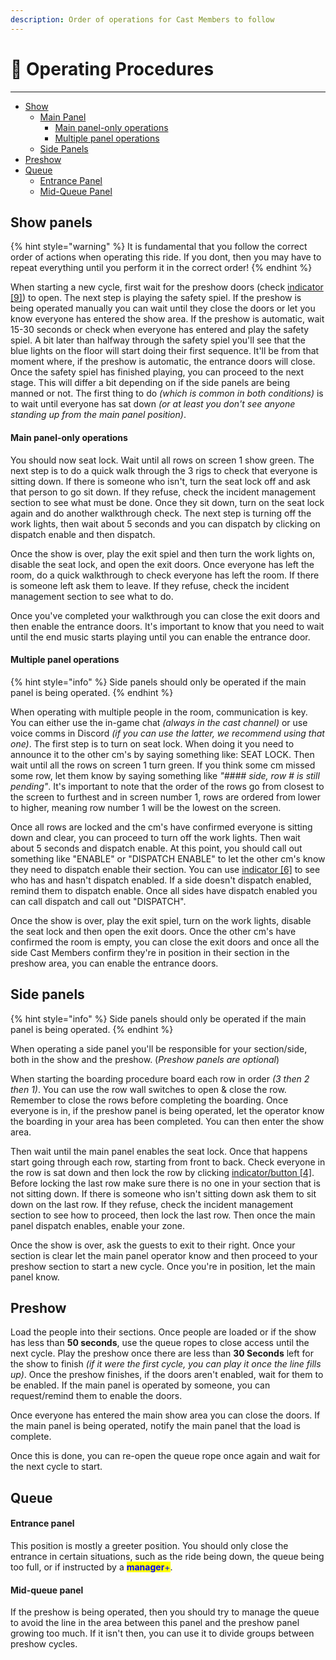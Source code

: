 ```yaml
---
description: Order of operations for Cast Members to follow
---
```


# 📗 Operating Procedures

***

* [Show](operating-procedures.md#show)
  * [Main Panel](operating-procedures.md#main-panel)
    * [Main panel-only operations](operating-procedures.md#main-panel-only-operations)
    * [Multiple panel operations](operating-procedures.md#multiple-panel-operations)
  * [Side Panels](operating-procedures.md#side-panels)
* [Preshow](operating-procedures.md#preshow)
* [Queue](operating-procedures.md#queue)
  * [Entrance Panel](operating-procedures.md#entrance-panel)
  * [Mid-Queue Panel](operating-procedures.md#mid-queue-panel)



## Show panels

{% hint style="warning" %}
It is fundamental that you follow the correct order of actions when operating this ride. If you dont, then you may have to repeat everything until you perform it in the correct order!
{% endhint %}

When starting a new cycle, first wait for the preshow doors (check [indicator \[9\]](https://docs.wedimagineering.com/cast/handbooks/operations/soarin/panel-information)) to open. The next step is playing the safety spiel. If the preshow is being operated manually you can wait until they close the doors or let you know everyone has entered the show area. If the preshow is automatic, wait 15-30 seconds or check when everyone has entered and play the safety spiel. A bit later than halfway through the safety spiel you'll see that the blue lights on the floor will start doing their first sequence. It'll be from that moment where, if the preshow is automatic, the entrance doors will close. Once the safety spiel has finished playing, you can proceed to the next stage. This will differ a bit depending on if the side panels are being manned or not. The first thing to do _(which is common in both conditions)_ is to wait until everyone has sat down _(or at least you don't see anyone standing up from the main panel position)_.

#### Main panel-only operations

You should now seat lock. Wait until all rows on screen 1 show green. The next step is to do a quick walk through the 3 rigs to check that everyone is sitting down. If there is someone who isn't, turn the seat lock off and ask that person to go sit down. If they refuse, check the incident management section to see what must be done. Once they sit down, turn on the seat lock again and do another walkthrough check. The next step is turning off the work lights, then wait about 5 seconds and you can dispatch by clicking on dispatch enable and then dispatch.

Once the show is over, play the exit spiel and then turn the work lights on, disable the seat lock, and open the exit doors. Once everyone has left the room, do a quick walkthrough to check everyone has left the room. If there is someone left ask them to leave. If they refuse, check the incident management section to see what to do.

Once you've completed your walkthrough you can close the exit doors and then enable the entrance doors. It's important to know that you need to wait until the end music starts playing until you can enable the entrance door.

#### Multiple panel operations

{% hint style="info" %}
Side panels should only be operated if the main panel is being operated.
{% endhint %}

When operating with multiple people in the room, communication is key. You can either use the in-game chat _(always in the cast channel)_ or use voice comms in Discord _(if you can use the latter, we recommend using that one)_. The first step is to turn on seat lock. When doing it you need to announce it to the other cm's by saying something like: SEAT LOCK. Then wait until all the rows on screen 1 turn green. If you think some cm missed some row, let them know by saying something like _"#### side, row # is still pending"_. It's important to note that the order of the rows go from closest to the screen to furthest and in screen number 1, rows are ordered from lower to higher, meaning row number 1 will be the lowest on the screen.

Once all rows are locked and the cm's have confirmed everyone is sitting down and clear, you can proceed to turn off the work lights. Then wait about 5 seconds and dispatch enable. At this point, you should call out something like "ENABLE" or "DISPATCH ENABLE" to let the other cm's know they need to dispatch enable their section. You can use [indicator \[6\]](https://docs.wedimagineering.com/cast/handbooks/operations/soarin/panel-information) to see who has and hasn't dispatch enabled. If a side doesn't dispatch enabled, remind them to dispatch enable. Once all sides have dispatch enabled you can call dispatch and call out "DISPATCH".

Once the show is over, play the exit spiel, turn on the work lights, disable the seat lock and then open the exit doors. Once the other cm's have confirmed the room is empty, you can close the exit doors and once all the side Cast Members confirm they're in position in their section in the preshow area, you can enable the entrance doors.

## Side panels

{% hint style="info" %}
Side panels should only be operated if the main panel is being operated.
{% endhint %}

When operating a side panel you'll be responsible for your section/side, both in the show and the preshow. (_Preshow panels are optional_)

When starting the boarding procedure board each row in order _(3 then 2 then 1)_. You can use the row wall switches to open & close the row. Remember to close the rows before completing the boarding. Once everyone is in, if the preshow panel is being operated, let the operator know the boarding in your area has been completed. You can then enter the show area.

Then wait until the main panel enables the seat lock. Once that happens start going through each row, starting from front to back. Check everyone in the row is sat down and then lock the row by clicking [indicator/button \[4\]](https://docs.wedimagineering.com/cast/handbooks/operations/soarin/panel-information). Before locking the last row make sure there is no one in your section that is not sitting down. If there is someone who isn't sitting down ask them to sit down on the last row. If they refuse, check the incident management section to see how to proceed, then lock the last row. Then once the main panel dispatch enables, enable your zone.

Once the show is over, ask the guests to exit to their right. Once your section is clear let the main panel operator know and then proceed to your preshow section to start a new cycle. Once you're in position, let the main panel know.

## Preshow

Load the people into their sections. Once people are loaded or if the show has less than **50 seconds**, use the queue ropes to close access until the next cycle. Play the preshow once there are less than **30 Seconds** left for the show to finish _(if it were the first cycle, you can play it once the line fills up)_. Once the preshow finishes, if the doors aren't enabled, wait for them to be enabled. If the main panel is operated by someone, you can request/remind them to enable the doors.

Once everyone has entered the main show area you can close the doors. If the main panel is being operated, notify the main panel that the load is complete.

Once this is done, you can re-open the queue rope once again and wait for the next cycle to start.

## Queue

#### Entrance panel

This position is mostly a greeter position. You should only close the entrance in certain situations, such as the ride being down, the queue being too full, or if instructed by a <mark style="color:blue;">**manager**</mark><mark style="color:blue;">+</mark>.

#### Mid-queue panel

If the preshow is being operated, then you should try to manage the queue to avoid the line in the area between this panel and the preshow panel growing too much. If it isn't then, you can use it to divide groups between preshow cycles.
